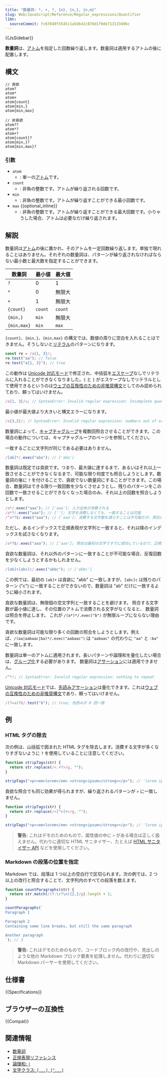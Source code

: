 ```yaml
---
title: "数量詞: *, +, ?, {n}, {n,}, {n,m}"
slug: Web/JavaScript/Reference/Regular_expressions/Quantifier
l10n:
  sourceCommit: fc67640f3545c1a5db42c878d1f0de71313349bc
---
```


{{JsSidebar}}

**数量詞**は、[アトム](/ja/docs/Web/JavaScript/Reference/Regular_expressions#アトム)を指定した回数繰り返します。数量詞は適用するアトムの後に配置します。

## 構文

```regex
// 貪欲
atom?
atom*
atom+
atom{count}
atom{min,}
atom{min,max}

// 非貪欲
atom??
atom*?
atom+?
atom{count}?
atom{min,}?
atom{min,max}?
```

### 引数

- `atom`
  - : 単一の[アトム](/ja/docs/Web/JavaScript/Reference/Regular_expressions#アトム)です。
- `count`
  - : 非負の整数です。アトムが繰り返される回数です。
- `min`
  - : 非負の整数です。アトムが繰り返すことができる最小回数です。
- `max` {{optional_inline}}
  - : 非負の整数です。アトムが繰り返すことができる最大回数です。小りゃうした場合、アトムは必要なだけ繰り返されます。

## 解説

数量詞は[アトム](/ja/docs/Web/JavaScript/Reference/Regular_expressions#アトム)の後に置かれ、そのアトムを一定回数繰り返します。単独で現れることはありません。それぞれの数量詞は、パターンが繰り返されなければならない最小数と最大数を指定することができます。

| 数量詞      | 最小値  | 最大値  |
| ----------- | ------- | ------- |
| `?`         | 0       | 1       |
| `*`         | 0       | 無限大  |
| `+`         | 1       | 無限大  |
| `{count}`   | `count` | `count` |
| `{min,}`    | `min`   | 無限大  |
| `{min,max}` | `min`   | `max`   |

`{count}`、`{min,}`、`{min,max}` の構文では、数値の周りに空白を入れることはできません。そうしないと[リテラル](/ja/docs/Web/JavaScript/Reference/Regular_expressions/Literal_character)のパターンになります。

```js example-bad
const re = /a{1, 3}/;
re.test("aa"); // false
re.test("a{1, 3}"); // true
```

この動作は [Unicode 対応モード](/ja/docs/Web/JavaScript/Reference/Global_Objects/RegExp/unicode#unicode_対応モード)で修正され、中括弧を[エスケープ](/ja/docs/Web/JavaScript/Reference/Regular_expressions/Character_escape)なしでリテラルに入れることができなくなりました。`{` と `}` がエスケープなしでリテラルとして使用できるというのは[ウェブの互換性のための非推奨構文](/ja/docs/Web/JavaScript/Reference/Deprecated_and_obsolete_features#regexp)としてのみ認められており、頼ってはいけません。

```js
/a{1, 3}/u; // SyntaxError: Invalid regular expression: Incomplete quantifier
```

最小値が最大値より大きいと構文エラーになります。

```js
/a{3,2}/; // SyntaxError: Invalid regular expression: numbers out of order in {} quantifier
```

数量詞によって、[キャプチャグループ](/ja/docs/Web/JavaScript/Reference/Regular_expressions/Capturing_group)を複数回照合させることができます。この場合の動作については、キャプチャグループのページを参照してください。

一致するごとに文字列が同じである必要はありません。

```js
/[ab]*/.exec("aba"); // ['aba']
```

数量詞は既定では貪欲です。つまり、最大値に達するまで、あるいはそれ以上一致させることができなくなるまで、可能な限り何度でも照合しようとします。数量詞の後に `?` を付けることで、貪欲でない数量詞にすることができます。この場合、数量詞はできる限り一致回数を少なくさせようとし、残りのパターンをこの回数で一致させることができなくなった場合のみ、それ以上の回数を照合しようとします。

```js
/a*/.exec("aaa"); // ['aaa']; 入力全体が消費される
/a*?/.exec("aaa"); // ['']; 文字を消費しなくても、一致することは可能
/^a*?$/.exec("aaa"); // ['aaa']; 消費する文字数を減らすことは不可能だが、照合には成功する
```

ただし、あるインデックスで正規表現が文字列と一致すると、それ以降のインデックスを試さなくなります。

```js
/a*?$/.exec("aaa"); // ['aaa']; 照合は最初の文字ですでに成功しているので、正規表現は 2 文字目で照合を開始しようとしません。
```

貪欲な数量詞は、それ以外のパターンに一致することが不可能な場合、反復回数を少なくしようとするかもしれません。

```js
/[ab]+[abc]c/.exec("abbc"); // ['abbc']
```

この例では、最初の `[ab]+` は貪欲に "abb" に一致しますが、`[abc]c` は残りのパターン ("c") に一致することができないので、数量詞は "ab" だけに一致するように縮小されます。

貪欲な数量詞は、無限個の空文字列と一致することを避けます。 照合する文字数が最小値に達し、その位置のアトムで消費される文字がなくなると、 数量詞は照合を停止します。 これが `/(a*)*/.exec("b")` が無限ループにならない理由です。

貪欲な数量詞は可能な限り多くの回数の照合をしようとします。例えば、`/(aa|aabaac|ba)*/.exec("aabaac")` は `"aabaac"` の代わりに `"aa"` と `:ba"` に一致します。

数量詞は単一のアトムに適用されます。長いパターンや論理和を量化したい場合は、[グループ化](/ja/docs/Web/JavaScript/Reference/Regular_expressions/Non-capturing_group)する必要があります。 数量詞は[アサーション](/ja/docs/Web/JavaScript/Reference/Regular_expressions#アサーション)には適用できません。

```js
/^*/; // SyntaxError: Invalid regular expression: nothing to repeat
```

[Unicode 対応モード](/ja/docs/Web/JavaScript/Reference/Global_Objects/RegExp/unicode#unicode_対応モード)では、[先読みアサーション](/ja/docs/Web/JavaScript/Reference/Regular_expressions/Lookahead_assertion)は量化できます。これは[ウェブの互換性のための非推奨構文](/ja/docs/Web/JavaScript/Reference/Deprecated_and_obsolete_features#regexp)であり、頼ってはいけません。

```js
/(?=a)?b/.test("b"); // true; 先読みが 0 回一致
```

## 例

### HTML タグの除去

次の例は、山括弧で囲まれた HTML タグを除去します。消費する文字が多くなりすぎないように `?` を使用していることに注意してください。

```js
function stripTags(str) {
  return str.replace(/<.+?>/g, "");
}

stripTags("<p><em>lorem</em> <strong>ipsum</strong></p>"); // 'lorem ipsum'
```

貪欲な照合でも同じ効果が得られますが、繰り返されるパターンが `>` に一致しません。

```js
function stripTags(str) {
  return str.replace(/<[^>]+>/g, "");
}

stripTags("<p><em>lorem</em> <strong>ipsum</strong></p>"); // 'lorem ipsum'
```

> **警告:** これはデモのためのもので、属性値の中に `>` がある場合は正しく扱えません。代わりに適切な HTML サニタイザー、たとえば [HTML サニタイザー API](/ja/docs/Web/API/HTML_Sanitizer_API) などを使用してください。

### Markdown の段落の位置を指定

Markdown では、段落は 1 つ以上の空白行で区切られます。次の例では、2 つ以上の改行と照合することで、文字列内のすべての段落を数えます。

```js
function countParagraphs(str) {
  return str.match(/(?:\r?\n){2,}/g).length + 1;
}

countParagraphs(`
Paragraph 1

Paragraph 2
Containing some line breaks, but still the same paragraph

Another paragraph
`); // 3
```

> **警告:** これはデモのためのもので、コードブロック内の改行や、見出しのような他の Markdown ブロック要素を処理しません。代わりに適切な Markdown パーサーを使用してください。

## 仕様書

{{Specifications}}

## ブラウザーの互換性

{{Compat}}

## 関連情報

- [数量詞](/ja/docs/Web/JavaScript/Guide/Regular_expressions/Quantifiers)
- [正規表現リファレンス](/ja/docs/Web/JavaScript/Reference/Regular_expressions)
- [論理和: `|`](/ja/docs/Web/JavaScript/Reference/Regular_expressions/Disjunction)
- [文字クラス: `[...]`, `[^...]`](/ja/docs/Web/JavaScript/Reference/Regular_expressions/Character_class)
